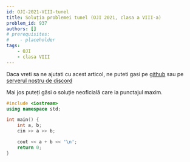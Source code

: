 ```yaml
---
id: OJI-2021-VIII-tunel
title: Soluția problemei tunel (OJI 2021, clasa a VIII-a)
problem_id: 937
authors: []
# prerequisites:
#    - placeholder
tags:
    - OJI
    - clasa VIII
---
```


Daca vreti sa ne ajutati cu acest articol, ne puteti gasi pe [github](https://github.com/roalgo-discord/arhiva-educationala) sau pe [serverul nostru de discord](https://discord.gg/vdDRSmg3fC)

Mai jos puteți găsi o soluție neoficială care ia punctajul maxim.

```cpp
#include <iostream>
using namespace std;

int main() {
    int a, b;
    cin >> a >> b;

    cout << a + b << '\n';
    return 0;
}
```
